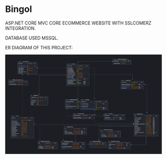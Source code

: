 # Bingol
ASP.NET CORE MVC CORE ECOMMERCE WEBSITE WITH SSLCOMERZ INTEGRATION. 


DATABASE USED MSSQL.

ER DIAGRAM OF THIS PROJECT:


![ER DIAGRAM](https://github.com/tamzid958/bingol/blob/master/wwwroot/diagram/er%20diagram.png)
